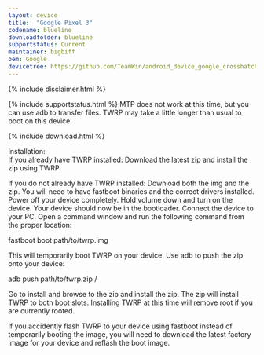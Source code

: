 ```yaml
---
layout: device
title:  "Google Pixel 3"
codename: blueline
downloadfolder: blueline
supportstatus: Current
maintainer: bigbiff
oem: Google
devicetree: https://github.com/TeamWin/android_device_google_crosshatch
---
```


{% include disclaimer.html %}

{% include supportstatus.html %}
MTP does not work at this time, but you can use adb to transfer files. TWRP may take a little longer than usual to boot on this device.

{% include download.html %}

<div class='page-heading'>Installation:</div>
If you already have TWRP installed:
Download the latest zip and install the zip using TWRP.

If you do not already have TWRP installed:
Download both the img and the zip. You will need to have fastboot binaries and the correct drivers installed. Power off your device completely. Hold volume down and turn on the device. Your device should now be in the bootloader. Connect the device to your PC. Open a command window and run the following command from the proper location:

fastboot boot path/to/twrp.img

This will temporarily boot TWRP on your device. Use adb to push the zip onto your device:

adb push path/to/twrp.zip /

Go to install and browse to the zip and install the zip. The zip will install TWRP to both boot slots. Installing TWRP at this time will remove root if you are currently rooted.

If you accidently flash TWRP to your device using fastboot instead of temporarily booting the image, you will need to download the latest factory image for your device and reflash the boot image.

